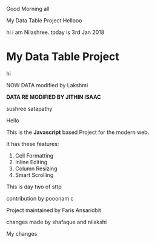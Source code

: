 


Good Morning all

 My Data Table Project
Hellooo

hi i am Nilashree. today is 3rd Jan 2018


# My Data Table Project


hi
 

NOW DATA modified by Lakshmi



**DATA RE MODIFIED BY JITHIN ISAAC**

 sushree satapathy

Hello

This is the **Javascript** based Project for the modern web.

It has these features:
1. Cell Formatting
2. Inline Editing
3. Column Resizing
4. Smart Scrolling

This is day two of sttp

contribution by pooonam c


Project maintained by Faris Ansaridbit


changes made by shafaque and nilakshi

My changes
